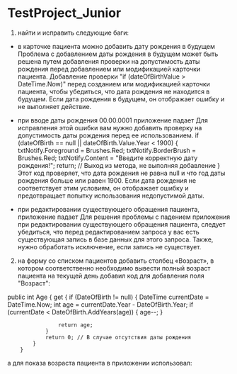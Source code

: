 # TestProject_Junior
1. найти и исправить следующие баги:
- в карточке пациента можно добавить дату рождения в будущем
  Проблема с добавлением даты рождения в будущем может быть решена путем добавления проверки на допустимость даты рождения перед добавлением или модификацией карточки пациента. 
Добавление проверки "if (dateOfBirthValue > DateTime.Now)" перед созданием или модификацией карточки пациента, чтобы убедиться, что дата рождения не находится в будущем. 
Если дата рождения в будущем, он отображает ошибку и не выполняет действие.

- при вводе даты рождения 00.00.0001 приложение падает
Для исправления этой ошибки вам нужно добавить проверку на допустимость даты рождения перед ее использованием.
if (dateOfBirth == null || dateOfBirth.Value.Year < 1900)
{
    txtNotify.Foreground = Brushes.Red;
    txtNotify.BorderBrush = Brushes.Red;
    txtNotify.Content = "Введите корректную дату рождения!";
    return; // Выход из метода, не выполняя добавление
}
Этот код проверяет, что дата рождения не равна null и что год даты рождения больше или равен 1900. 
Если дата рождения не соответствует этим условиям, он отображает ошибку и предотвращает попытку использования недопустимой даты.

- при редактировании существующего обращения пациента, приложение падает
Для решения проблемы с падением приложения при редактировании существующего обращения пациента, следует убедиться, что перед редактированием запроса у вас есть существующая запись в базе данных для этого запроса. 
Также, нужно обработать исключение, если запись не существует.

2. на форму со списком пациентов добавить столбец «Возраст», в котором соответственно необходимо вывести полный возраст пациента на текущей день
добавил код для добавления поля "Возраст":
        
public int Age
        {
            get
            {
                if (DateOfBirth != null)
                {
                    DateTime currentDate = DateTime.Now;
                    int age = currentDate.Year - DateOfBirth.Year;
                    if (currentDate < DateOfBirth.AddYears(age))
                    {
                        age--;
                    }

                    return age;
                }
                return 0; // В случае отсутствия даты рождения
            }
        }

а для показа возраста пациента в приложении использовал:
<DataGridTextColumn x:Name="ageColumn" Binding="{Binding Age}" Header="Возраст" Width="80"/>

